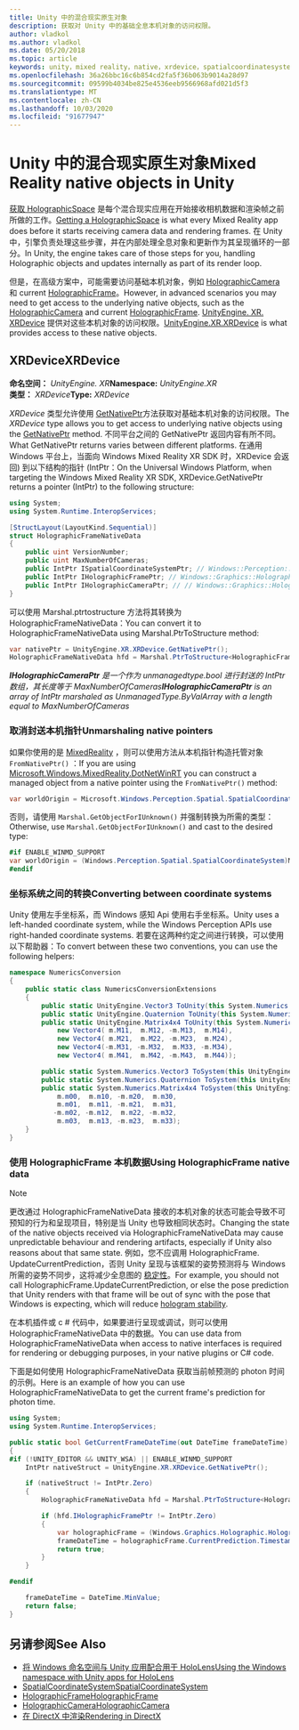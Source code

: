 ```yaml
---
title: Unity 中的混合现实原生对象
description: 获取对 Unity 中的基础全息本机对象的访问权限。
author: vladkol
ms.author: vladkol
ms.date: 05/20/2018
ms.topic: article
keywords: unity，mixed reality，native，xrdevice，spatialcoordinatesystem，holographicframe，holographiccamera，ispatialcoordinatesystem，iholographicframe，iholographiccamera，getnativeptr
ms.openlocfilehash: 36a26bbc16c6b854cd2fa5f36b063b9014a28d97
ms.sourcegitcommit: 09599b4034be825e4536eeb9566968afd021d5f3
ms.translationtype: MT
ms.contentlocale: zh-CN
ms.lasthandoff: 10/03/2020
ms.locfileid: "91677947"
---
```

# <a name="mixed-reality-native-objects-in-unity"></a><span data-ttu-id="d2ee9-104">Unity 中的混合现实原生对象</span><span class="sxs-lookup"><span data-stu-id="d2ee9-104">Mixed Reality native objects in Unity</span></span>

<span data-ttu-id="d2ee9-105">[获取 HolographicSpace](../native/getting-a-holographicspace.md) 是每个混合现实应用在开始接收相机数据和渲染帧之前所做的工作。</span><span class="sxs-lookup"><span data-stu-id="d2ee9-105">[Getting a HolographicSpace](../native/getting-a-holographicspace.md) is what every Mixed Reality app does before it starts receiving camera data and rendering frames.</span></span> <span data-ttu-id="d2ee9-106">在 Unity 中，引擎负责处理这些步骤，并在内部处理全息对象和更新作为其呈现循环的一部分。</span><span class="sxs-lookup"><span data-stu-id="d2ee9-106">In Unity, the engine takes care of those steps for you, handling Holographic objects and updates internally as part of its render loop.</span></span>

<span data-ttu-id="d2ee9-107">但是，在高级方案中，可能需要访问基础本机对象，例如 <a href="https://docs.microsoft.com/uwp/api/windows.graphics.holographic.holographiccamera" target="_blank">HolographicCamera</a> 和 current <a href="https://docs.microsoft.com/uwp/api/windows.graphics.holographic.holographicframe" target="_blank">HolographicFrame</a>。</span><span class="sxs-lookup"><span data-stu-id="d2ee9-107">However, in advanced scenarios you may need to get access to the underlying native objects, such as the <a href="https://docs.microsoft.com/uwp/api/windows.graphics.holographic.holographiccamera" target="_blank">HolographicCamera</a> and current <a href="https://docs.microsoft.com/uwp/api/windows.graphics.holographic.holographicframe" target="_blank">HolographicFrame</a>.</span></span> <span data-ttu-id="d2ee9-108"><a href="https://docs.unity3d.com/ScriptReference/XR.XRDevice.html" target="_blank">UnityEngine. XR. XRDevice</a> 提供对这些本机对象的访问权限。</span><span class="sxs-lookup"><span data-stu-id="d2ee9-108"><a href="https://docs.unity3d.com/ScriptReference/XR.XRDevice.html" target="_blank">UnityEngine.XR.XRDevice</a> is what provides access to these native objects.</span></span>

## <a name="xrdevice"></a><span data-ttu-id="d2ee9-109">XRDevice</span><span class="sxs-lookup"><span data-stu-id="d2ee9-109">XRDevice</span></span> 

<span data-ttu-id="d2ee9-110">**命名空间：** *UnityEngine. XR*</span><span class="sxs-lookup"><span data-stu-id="d2ee9-110">**Namespace:** *UnityEngine.XR*</span></span><br>
<span data-ttu-id="d2ee9-111">**类型：** *XRDevice*</span><span class="sxs-lookup"><span data-stu-id="d2ee9-111">**Type:** *XRDevice*</span></span>

<span data-ttu-id="d2ee9-112">*XRDevice* 类型允许使用 <a href="https://docs.unity3d.com/ScriptReference/XR.XRDevice.GetNativePtr.html" target="_blank">GetNativePtr</a>方法获取对基础本机对象的访问权限。</span><span class="sxs-lookup"><span data-stu-id="d2ee9-112">The *XRDevice* type allows you to get access to underlying native objects using the <a href="https://docs.unity3d.com/ScriptReference/XR.XRDevice.GetNativePtr.html" target="_blank">GetNativePtr</a> method.</span></span> <span data-ttu-id="d2ee9-113">不同平台之间的 GetNativePtr 返回内容有所不同。</span><span class="sxs-lookup"><span data-stu-id="d2ee9-113">What GetNativePtr returns varies between different platforms.</span></span> <span data-ttu-id="d2ee9-114">在通用 Windows 平台上，当面向 Windows Mixed Reality XR SDK 时，XRDevice 会返回) 到以下结构的指针 (IntPtr：</span><span class="sxs-lookup"><span data-stu-id="d2ee9-114">On the Universal Windows Platform, when targeting the Windows Mixed Reality XR SDK, XRDevice.GetNativePtr returns a pointer (IntPtr) to the following structure:</span></span> 

```cs
using System;
using System.Runtime.InteropServices;

[StructLayout(LayoutKind.Sequential)]
struct HolographicFrameNativeData
{
    public uint VersionNumber;
    public uint MaxNumberOfCameras;
    public IntPtr ISpatialCoordinateSystemPtr; // Windows::Perception::Spatial::ISpatialCoordinateSystem
    public IntPtr IHolographicFramePtr; // Windows::Graphics::Holographic::IHolographicFrame 
    public IntPtr IHolographicCameraPtr; // // Windows::Graphics::Holographic::IHolographicCamera
}
```
<span data-ttu-id="d2ee9-115">可以使用 Marshal.ptrtostructure 方法将其转换为 HolographicFrameNativeData：</span><span class="sxs-lookup"><span data-stu-id="d2ee9-115">You can convert it to HolographicFrameNativeData using Marshal.PtrToStructure method:</span></span>
```cs
var nativePtr = UnityEngine.XR.XRDevice.GetNativePtr();
HolographicFrameNativeData hfd = Marshal.PtrToStructure<HolographicFrameNativeData>(nativePtr);
```
<span data-ttu-id="d2ee9-116">***IHolographicCameraPtr** 是一个作为 unmanagedtype.bool 进行封送的 IntPtr 数组，其长度等于 MaxNumberOfCameras*</span><span class="sxs-lookup"><span data-stu-id="d2ee9-116">***IHolographicCameraPtr** is an array of IntPtr marshaled as UnmanagedType.ByValArray with a length equal to MaxNumberOfCameras*</span></span> 

### <a name="unmarshaling-native-pointers"></a><span data-ttu-id="d2ee9-117">取消封送本机指针</span><span class="sxs-lookup"><span data-stu-id="d2ee9-117">Unmarshaling native pointers</span></span>

<span data-ttu-id="d2ee9-118">如果你使用的是 [MixedReality](https://www.nuget.org/packages/Microsoft.Windows.MixedReality.DotNetWinRT) ，则可以使用方法从本机指针构造托管对象 `FromNativePtr()` ：</span><span class="sxs-lookup"><span data-stu-id="d2ee9-118">If you are using [Microsoft.Windows.MixedReality.DotNetWinRT](https://www.nuget.org/packages/Microsoft.Windows.MixedReality.DotNetWinRT) you can construct a managed object from a native pointer using the `FromNativePtr()` method:</span></span>

```cs
var worldOrigin = Microsoft.Windows.Perception.Spatial.SpatialCoordinateSystem.FromNativePtr(hfd.ISpatialCoordinateSystemPtr);
```

<span data-ttu-id="d2ee9-119">否则，请使用 `Marshal.GetObjectForIUnknown()` 并强制转换为所需的类型：</span><span class="sxs-lookup"><span data-stu-id="d2ee9-119">Otherwise, use `Marshal.GetObjectForIUnknown()` and cast to the desired type:</span></span>

```cs
#if ENABLE_WINMD_SUPPORT
var worldOrigin = (Windows.Perception.Spatial.SpatialCoordinateSystem)Marshal.GetObjectForIUnknown(hfd.ISpatialCoordinateSystemPtr);
#endif
```

### <a name="converting-between-coordinate-systems"></a><span data-ttu-id="d2ee9-120">坐标系统之间的转换</span><span class="sxs-lookup"><span data-stu-id="d2ee9-120">Converting between coordinate systems</span></span>

<span data-ttu-id="d2ee9-121">Unity 使用左手坐标系，而 Windows 感知 Api 使用右手坐标系。</span><span class="sxs-lookup"><span data-stu-id="d2ee9-121">Unity uses a left-handed coordinate system, while the Windows Perception APIs use right-handed coordinate systems.</span></span> <span data-ttu-id="d2ee9-122">若要在这两种约定之间进行转换，可以使用以下帮助器：</span><span class="sxs-lookup"><span data-stu-id="d2ee9-122">To convert between these two conventions, you can use the following helpers:</span></span>

```cs
namespace NumericsConversion
{
    public static class NumericsConversionExtensions
    {
        public static UnityEngine.Vector3 ToUnity(this System.Numerics.Vector3 v) => new UnityEngine.Vector3(v.X, v.Y, -v.Z);
        public static UnityEngine.Quaternion ToUnity(this System.Numerics.Quaternion q) => new UnityEngine.Quaternion(-q.X, -q.Y, q.Z, q.W);
        public static UnityEngine.Matrix4x4 ToUnity(this System.Numerics.Matrix4x4 m) => new UnityEngine.Matrix4x4(
            new Vector4( m.M11,  m.M12, -m.M13,  m.M14),
            new Vector4( m.M21,  m.M22, -m.M23,  m.M24),
            new Vector4(-m.M31, -m.M32,  m.M33, -m.M34),
            new Vector4( m.M41,  m.M42, -m.M43,  m.M44));

        public static System.Numerics.Vector3 ToSystem(this UnityEngine.Vector3 v) => new System.Numerics.Vector3(v.x, v.y, -v.z);
        public static System.Numerics.Quaternion ToSystem(this UnityEngine.Quaternion q) => new System.Numerics.Quaternion(-q.x, -q.y, q.z, q.w);
        public static System.Numerics.Matrix4x4 ToSystem(this UnityEngine.Matrix4x4 m) => new System.Numerics.Matrix4x4(
            m.m00,  m.m10, -m.m20,  m.m30,
            m.m01,  m.m11, -m.m21,  m.m31,
           -m.m02, -m.m12,  m.m22, -m.m32,
            m.m03,  m.m13, -m.m23,  m.m33);
    }
}
```

### <a name="using-holographicframe-native-data"></a><span data-ttu-id="d2ee9-123">使用 HolographicFrame 本机数据</span><span class="sxs-lookup"><span data-stu-id="d2ee9-123">Using HolographicFrame native data</span></span>

> [!NOTE]
> <span data-ttu-id="d2ee9-124">更改通过 HolographicFrameNativeData 接收的本机对象的状态可能会导致不可预知的行为和呈现项目，特别是当 Unity 也导致相同状态时。</span><span class="sxs-lookup"><span data-stu-id="d2ee9-124">Changing the state of the native objects received via HolographicFrameNativeData may cause unpredictable behaviour and rendering artifacts, especially if Unity also reasons about that same state.</span></span>  <span data-ttu-id="d2ee9-125">例如，您不应调用 HolographicFrame. UpdateCurrentPrediction，否则 Unity 呈现与该框架的姿势预测将与 Windows 所需的姿势不同步，这将减少全息图的 [稳定性](../platform-capabilities-and-apis/hologram-stability.md)。</span><span class="sxs-lookup"><span data-stu-id="d2ee9-125">For example, you should not call HolographicFrame.UpdateCurrentPrediction, or else the pose prediction that Unity renders with that frame will be out of sync with the pose that Windows is expecting, which will reduce [hologram stability](../platform-capabilities-and-apis/hologram-stability.md).</span></span>

<span data-ttu-id="d2ee9-126">在本机插件或 c # 代码中，如果要进行呈现或调试，则可以使用 HolographicFrameNativeData 中的数据。</span><span class="sxs-lookup"><span data-stu-id="d2ee9-126">You can use data from HolographicFrameNativeData when access to native interfaces is required for rendering or debugging purposes, in your native plugins or C# code.</span></span> 

<span data-ttu-id="d2ee9-127">下面是如何使用 HolographicFrameNativeData 获取当前帧预测的 photon 时间的示例。</span><span class="sxs-lookup"><span data-stu-id="d2ee9-127">Here is an example of how you can use HolographicFrameNativeData to get the current frame's prediction for photon time.</span></span> 
```cs
using System;
using System.Runtime.InteropServices;

public static bool GetCurrentFrameDateTime(out DateTime frameDateTime)
{
#if (!UNITY_EDITOR && UNITY_WSA) || ENABLE_WINMD_SUPPORT
    IntPtr nativeStruct = UnityEngine.XR.XRDevice.GetNativePtr();

    if (nativeStruct != IntPtr.Zero)
    {
        HolographicFrameNativeData hfd = Marshal.PtrToStructure<HolographicFrameNativeData>(nativeStruct);

        if (hfd.IHolographicFramePtr != IntPtr.Zero)
        {
            var holographicFrame = (Windows.Graphics.Holographic.HolographicFrame)Marshal.GetObjectForIUnknown(hfd.IHolographicFramePtr);
            frameDateTime = holographicFrame.CurrentPrediction.Timestamp.TargetTime.DateTime;
            return true;
        }
    }

#endif

    frameDateTime = DateTime.MinValue;
    return false;
}

```

## <a name="see-also"></a><span data-ttu-id="d2ee9-128">另请参阅</span><span class="sxs-lookup"><span data-stu-id="d2ee9-128">See Also</span></span>
* [<span data-ttu-id="d2ee9-129">将 Windows 命名空间与 Unity 应用配合用于 HoloLens</span><span class="sxs-lookup"><span data-stu-id="d2ee9-129">Using the Windows namespace with Unity apps for HoloLens</span></span>](using-the-windows-namespace-with-unity-apps-for-hololens.md)
* <span data-ttu-id="d2ee9-130"><a href="https://docs.microsoft.com/uwp/api/windows.perception.spatial.spatialcoordinatesystem" target="_blank">SpatialCoordinateSystem</a></span><span class="sxs-lookup"><span data-stu-id="d2ee9-130"><a href="https://docs.microsoft.com/uwp/api/windows.perception.spatial.spatialcoordinatesystem" target="_blank">SpatialCoordinateSystem</a></span></span>
* <span data-ttu-id="d2ee9-131"><a href="https://docs.microsoft.com/uwp/api/windows.graphics.holographic.holographicframe" target="_blank">HolographicFrame</a></span><span class="sxs-lookup"><span data-stu-id="d2ee9-131"><a href="https://docs.microsoft.com/uwp/api/windows.graphics.holographic.holographicframe" target="_blank">HolographicFrame</a></span></span>
* <span data-ttu-id="d2ee9-132"><a href="https://docs.microsoft.com/uwp/api/windows.graphics.holographic.holographiccamera" target="_blank">HolographicCamera</a></span><span class="sxs-lookup"><span data-stu-id="d2ee9-132"><a href="https://docs.microsoft.com/uwp/api/windows.graphics.holographic.holographiccamera" target="_blank">HolographicCamera</a></span></span>
* [<span data-ttu-id="d2ee9-133">在 DirectX 中渲染</span><span class="sxs-lookup"><span data-stu-id="d2ee9-133">Rendering in DirectX</span></span>](../native/rendering-in-directx.md)

